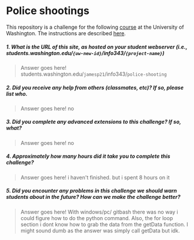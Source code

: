 # Police shootings

This repository is a challenge for the following [course](http://faculty.washington.edu/mikefree/info343/) at the University of Washington.  The instructions are described [here](http://faculty.washington.edu/mikefree/info343/#/challenges/map-challenge).
##### 1. What is the URL of this site, as hosted on your student webserver (i.e., students.washington.edu/<code>{uw-new-id}</code>/info343/<code>{project-name}</code>) #####
> Answer goes here!
students.washington.edu/<code>jamesp21</code>/info343/<code>police-shooting</code>
##### 2. Did you receive any help from others (classmates, etc)? If so, please list who. #####
> Answer goes here!
no
##### 3. Did you complete any advanced extensions to this challenge? If so, what? #####
> Answer goes here!
no
##### 4. Approximately how many hours did it take you to complete this challenge? #####
> Answer goes here!
i haven't finished. but i spent 8 hours on it
##### 5. Did you encounter any problems in this challenge we should warn students about in the future? How can we make the challenge better? #####
> Answer goes here!
With windows/pc/ gitbash there was no way i could figure how to do the python command. Also, the for loop section i dont know how to grab the data from the getData function. I might sound dumb as the answer was simply call getData but idk.
